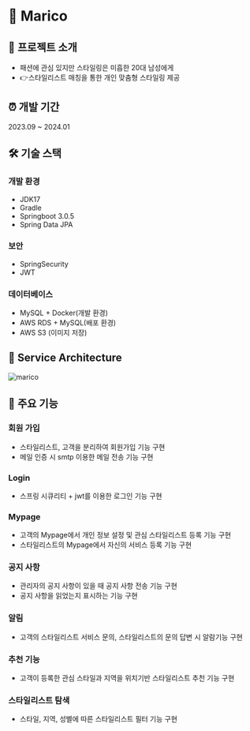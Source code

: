 # 👔 Marico

## 📌 프로젝트 소개

- 패션에 관심 있지만 스타일링은 미흡한 20대 남성에게
- 👉스타일리스트 매칭을 통한 개인 맞춤형 스타일링 제공

## ⏰ 개발 기간
2023.09 ~ 2024.01

## 🛠 기술 스택

### 개발 환경
- JDK17
- Gradle
- Springboot 3.0.5
- Spring Data JPA

### 보안
- SpringSecurity
- JWT

### 데이터베이스
- MySQL + Docker(개발 환경)
- AWS RDS + MySQL(배포 환경)
- AWS S3 (이미지 저장)
## 🧭 Service Architecture

![marico](https://github.com/JunHyeong-99/apptive-19th-malico-backend/assets/64734115/c8cad465-e895-4629-a198-1e7a7a2dea85)

## 🚀 주요 기능
### 회원 가입  
- 스타일리스트, 고객을 분리하여 회원가입 기능 구현  
- 메일 인증 시 smtp 이용한 메일 전송 기능 구현  
### Login    
- 스프링 시큐리티 + jwt를 이용한 로그인 기능 구현  
### Mypage  
- 고객의 Mypage에서 개인 정보 설정 및 관심 스타일리스트 등록 기능 구현  
- 스타일리스트의 Mypage에서 자신의 서비스 등록 기능 구현    
### 공지 사항  
- 관리자의 공지 사항이 있을 때 공지 사항 전송 기능 구현  
- 공지 사항을 읽었는지 표시하는 기능 구현  
### 알림  
- 고객의 스타일리스트 서비스 문의, 스타일리스트의 문의 답변 시 알람기능 구현  
### 추천 기능  
- 고객이 등록한 관심 스타일과 지역을 위치기반 스타일리스트 추천 기능 구현  
### 스타일리스트 탐색  
- 스타일, 지역, 성별에 따른 스타일리스트 필터 기능 구현  

